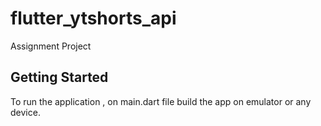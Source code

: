 # flutter_ytshorts_api

Assignment Project

## Getting Started

To run the application , on main.dart file build the app on emulator or any device.



